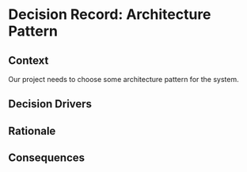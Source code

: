 # Decision Record: Architecture Pattern

## Context

Our project needs to choose some architecture pattern for the system. 

## Decision Drivers

## Rationale

## Consequences